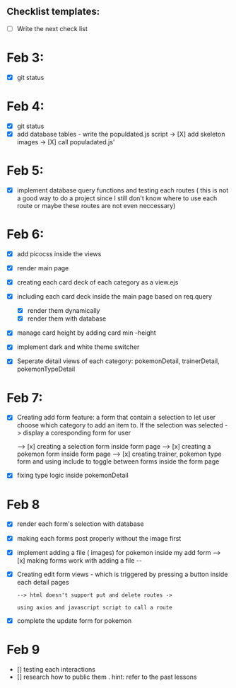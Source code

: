 ## Checklist templates:

- [ ] Write the next check list

# Feb 3:

- [x] git status

# Feb 4:

- [x] git status
- [x] add database tables - write the populdated.js script
      -> [X] add skeleton images
      -> [X] call populadated.js'

# Feb 5:

- [x] implement database query functions and testing each routes ( this is not a good way to do a project since I still don't know where to use each route or maybe these routes are not even neccessary)

# Feb 6:

- [x] add picocss inside the views
- [x] render main page
- [x] creating each card deck of each category as a view.ejs
- [x] including each card deck inside the main page based on
      req.query

  - [x] render them dynamically
  - [x] render them with database

- [x] manage card height by adding card min -height
- [x] implement dark and white theme switcher
- [x] Seperate detail views of each category: pokemonDetail, trainerDetail, pokemonTypeDetail

# Feb 7:

- [x] Creating add form feature:
      a form that contain a selection to let user choose which category to add an item to. If the selection was selected ->
      display a coresponding form for user

  --> [x] creating a selection form inside form page
  --> [x] creating a pokemon form inside form page
  --> [x] creating trainer, pokemon type form and using include to toggle between forms inside the form page

- [x] fixing type logic inside pokemonDetail

# Feb 8

- [x] render each form's selection with database
- [x] making each forms post properly without the image first

- [x] implement adding a file ( images) for pokemon inside my add form
      --> [x] making forms work with adding a file
      --

- [x] Creating edit form views - which is triggered by pressing a button inside each detail pages

      --> html doesn't support put and delete routes ->

      using axios and javascript script to call a route

- [x] complete the update form for pokemon

# Feb 9

- [] testing each interactions
- [] research how to public them . hint: refer to the past lessons
